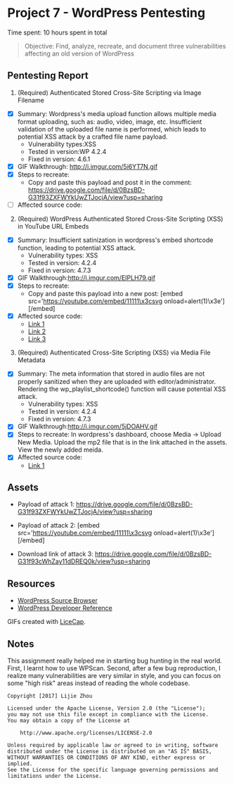 # Project 7 - WordPress Pentesting

Time spent: 10 hours spent in total

> Objective: Find, analyze, recreate, and document three vulnerabilities affecting an old version of WordPress

## Pentesting Report

1. (Required) Authenticated Stored Cross-Site Scripting via Image Filename
  - [x] Summary: Wordpress's media upload function allows multiple media format uploading, such as: audio, video, image, etc. Insufficient validation of the uploaded file name is performed, which leads to potential XSS attack by a crafted file name payload.  
    - Vulnerability types:XSS 
    - Tested in version:WP 4.2.4
    - Fixed in version: 4.6.1
  - [x] GIF Walkthrough: http://i.imgur.com/5i6YT7N.gif
  - [x] Steps to recreate: 
    - Copy and paste this payload and post it in the comment: https://drive.google.com/file/d/0BzsBD-G31f93ZXFWYkUwZTJocjA/view?usp=sharing
  - [ ] Affected source code:
2. (Required) WordPress  Authenticated Stored Cross-Site Scripting (XSS) in YouTube URL Embeds
  - [x] Summary: Insufficient satinization in wordpress's embed shortcode function, leading to potential XSS attack.  
    - Vulnerability types: XSS
    - Tested in version: 4.2.4
    - Fixed in version: 4.7.3
  - [x] GIF Walkthrough:http://i.imgur.com/EIPLH79.gif 
  - [x] Steps to recreate: 
    - Copy and paste this payload into a new post: [embed src='https://youtube.com/embed/11111\x3csvg onload=alert(1)\x3e'][/embed]
  - [x] Affected source code:
    - [Link 1](https://developer.wordpress.org/reference/functions/do_shortcode/)
    - [Link 2](https://developer.wordpress.org/reference/functions/wp_embed_register_handler/)
    - [Link 3](https://developer.wordpress.org/reference/classes/wp_embed/autoembed/)
3. (Required) Authenticated Cross-Site Scripting (XSS) via Media File Metadata
  - [x] Summary: The meta information that stored in audio files are not properly sanitized when they are uploaded with editor/administrator. Rendering the wp_playlist_shortcode() function will cause potential XSS attack.  
    - Vulnerability types: XSS 
    - Tested in version: 4.2.4
    - Fixed in version: 4.7.3
  - [x] GIF Walkthrough:http://i.imgur.com/5jDOAHV.gif
  - [x] Steps to recreate: In wordpress's dashboard, choose Media -> Upload New Media. Upload the mp2 file that is in the link attached in the assets. View the newly added meida. 
  - [x] Affected source code:
    - [Link 1](https://developer.wordpress.org/reference/functions/wp_playlist_shortcode/)


## Assets

- Payload of attack 1: https://drive.google.com/file/d/0BzsBD-G31f93ZXFWYkUwZTJocjA/view?usp=sharing

- Payload of attack 2: [embed src='https://youtube.com/embed/11111\x3csvg onload=alert(1)\x3e'][/embed]

- Download link of attack 3: https://drive.google.com/file/d/0BzsBD-G31f93cWhZay11dDREQ0k/view?usp=sharing

## Resources

- [WordPress Source Browser](https://core.trac.wordpress.org/browser/)
- [WordPress Developer Reference](https://developer.wordpress.org/reference/)

GIFs created with [LiceCap](http://www.cockos.com/licecap/).

## Notes

This assignment really helped me in starting bug hunting in the real world. First, I learnt how to use WPScan. Second, after a few bug reproduction, I realize many vulnerabilities are very similar in style, and you can focus on some "high risk" areas instead of reading the whole codebase. 


    Copyright [2017] Lijie Zhou

    Licensed under the Apache License, Version 2.0 (the "License");
    you may not use this file except in compliance with the License.
    You may obtain a copy of the License at

        http://www.apache.org/licenses/LICENSE-2.0

    Unless required by applicable law or agreed to in writing, software
    distributed under the License is distributed on an "AS IS" BASIS,
    WITHOUT WARRANTIES OR CONDITIONS OF ANY KIND, either express or implied.
    See the License for the specific language governing permissions and
    limitations under the License.